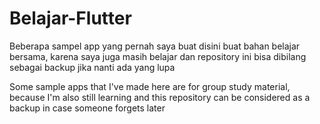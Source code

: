 # Belajar-Flutter
Beberapa sampel app yang pernah saya buat disini buat bahan belajar bersama, karena saya juga masih belajar dan repository ini bisa dibilang sebagai backup jika nanti ada yang lupa

Some sample apps that I've made here are for group study material, because I'm also still learning and this repository can be considered as a backup in case someone forgets later
